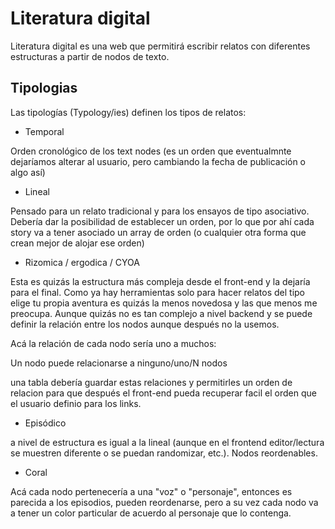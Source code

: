 # Literatura digital

Literatura digital es una web que permitirá escribir relatos con diferentes estructuras a partir de nodos de texto.

## Tipologias

Las tipologías (Typology/ies) definen los tipos de relatos:

* Temporal

Orden cronológico de los text nodes (es un orden que eventualmnte dejaríamos alterar al usuario, pero cambiando la fecha de publicación o algo así)

* Lineal

Pensado para un relato tradicional y para los ensayos de tipo asociativo. Debería dar la posibilidad de establecer un orden, por lo que por ahí cada story va a tener asociado un array de orden (o cualquier otra forma que crean mejor de alojar ese orden)

* Rizomica / ergodica / CYOA

Esta es quizás la estructura más compleja desde el front-end y la dejaría para el final. Como ya hay herramientas solo para hacer relatos del tipo elige tu propia aventura es quizás la menos novedosa y las que menos me preocupa. Aunque quizás no es tan complejo a nivel backend y se puede definir la relación entre los nodos aunque después no la usemos.

Acá la relación de cada nodo sería uno a muchos:

Un nodo puede relacionarse a ninguno/uno/N nodos

una tabla debería guardar estas relaciones y permitirles un orden de relacion para que después el front-end pueda recuperar facil el orden que el usuario definio para los links.


* Episódico

a nivel de estructura es igual a la lineal (aunque en el frontend editor/lectura se muestren diferente o se puedan randomizar, etc.). Nodos reordenables.

* Coral

Acá cada nodo pertenecería a una "voz" o "personaje", entonces es parecida a los episodios, pueden reordenarse, pero a su vez cada nodo va a tener un color particular de acuerdo al personaje que lo contenga.



